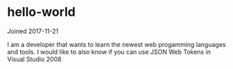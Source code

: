 # hello-world
Joined 2017-11-21

I am a developer that wants to learn the newest web progamming languages and tools.
I would like to also know if you can use JSON Web Tokens in Visual Studio 2008
